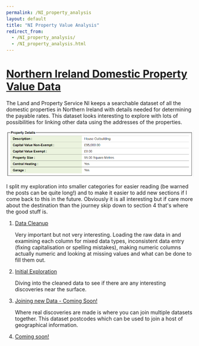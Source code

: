 ```yaml
---
permalink: /NI_property_analysis
layout: default
title: "NI Property Value Analysis"
redirect_from:
  - /NI_property_analysis/
  - /NI_property_analysis.html
---
```


<h1><a name="title" href="#title">Northern Ireland Domestic Property Value Data</a></h1>

The Land and Property Service NI keeps a searchable dataset of all the domestic properties in Northern Ireland with details needed for determining the payable rates. This dataset looks interesting to explore with lots of possibilities for linking other data using the addresses of the properties.

![png](images/house_data_sample.png)

I split my exploration into smaller categories for easier reading (be warned the posts can be quite long!) and to make it easier to add new sections if I come back to this in the future. Obviously it is all interesting but if care more about the destination than the journey skip down to section 4 that's where the good stuff is.

1. [Data Cleanup](NI_property_analysis_cleaning#title)

	Very important but not very interesting. Loading the raw data in and examining each column for mixed data types, inconsistent data entry (fixing capitalisation or spelling mistakes), making numeric columns actually numeric and looking at missing values and what can be done to fill them out.

2. [Initial Exploration](NI_property_analysis_initial_exploration#title)

	Diving into the cleaned data to see if there are any interesting discoveries near the surface.

3. [Joining new Data - Coming Soon!](NI_property_analysis#title)

	Where real discoveries are made is where you can join multiple datasets together. This dataset postcodes which can be used to join a host of geographical information.

4. [Coming soon!](NI_property_analysis#title)

	